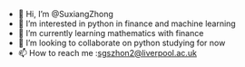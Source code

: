 - 👋 Hi, I’m @SuxiangZhong
- 👀 I’m interested in python in finance and machine learning
- 🌱 I’m currently learning mathematics with finance
- 💞️ I’m looking to collaborate on python studying for now
- 📫 How to reach me :sgszhon2@liverpool.ac.uk

<!---
SuxiangZhong/SuxiangZhong is a ✨ special ✨ repository because its `README.md` (this file) appears on your GitHub profile.
You can click the Preview link to take a look at your changes.
--->
